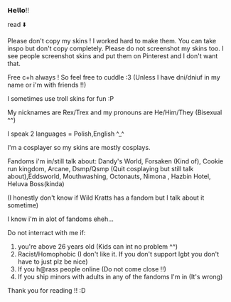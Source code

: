 𝗛𝗲𝗹𝗹𝗼!! 

read ⬇️

Please don't copy my skins ! I worked hard to make them. You can take inspo but don't copy completely. Please do not screenshot my skins too. I see people screenshot skins and put them on Pinterest and I don't want that.

Free c+h always ! So feel free to cuddle :3 (Unless I have dni/dniuf in my name or i'm with friends !!)

I sometimes use troll skins for fun :P

My nicknames are Rex/Trex and my pronouns are He/Him/They (Bisexual ^^)

I speak 2 languages = Polish,English ^_^

I'm a cosplayer so my skins are mostly cosplays.

Fandoms i'm in/still talk about:
Dandy's World, Forsaken (Kind of), Cookie run kingdom, Arcane, Dsmp/Qsmp (Quit cosplaying but still talk about),Eddsworld, Mouthwashing, Octonauts, Nimona , Hazbin Hotel, Heluva Boss(kinda)

(I honestly don't know if Wild Kratts has a fandom but I talk about it sometime)

I know i'm in alot of fandoms eheh...

Do not interract with me if:

1. you're above 26 years old (Kids can int no problem ^^)
2. Racist/Homophobic (I don't like it. If you don't support lgbt you don't have to just plz be nice)
3. If you h@rass people online (Do not come close !!)
4. If you ship minors with adults in any of the fandoms I'm in (It's wrong)

Thank you for reading !! :D
